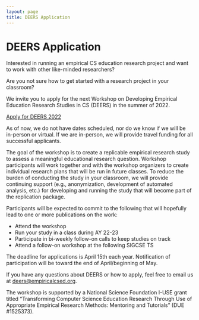 ```yaml
---
layout: page
title: DEERS Application
---
```


# DEERS Application 

Interested in running an empirical CS education research project and want to work with other like-minded researchers?

Are you not sure how to get started with a research project in your classroom?

We invite you to apply for the next Workshop on Developing Empirical Education Research Studies in CS (DEERS) in the summer of 2022.

<a class="btn btn-primary" href="https://ncsu.qualtrics.com/jfe/form/SV_9TeZHLzDgEux3gx?Q_JFE=qdg">Apply for DEERS 2022</a>

As of now, we do not have dates scheduled, nor do we know if we will be in-person or virtual.  If we are in-person, we will provide travel funding for all successful applicants.

The goal of the workshop is to create a replicable empirical research study to assess a meaningful educational research question.  Workshop participants will work together and with the workshop organizers to create individual research plans that will be run in future classes. To reduce the burden of conducting the study in your classroom, we will provide continuing support (e.g., anonymization, development of automated analysis, etc.) for developing and running the study that will become part of the replication package.

Participants will be expected to commit to the following that will hopefully lead to one or more publications on the work:
* Attend the workshop
* Run your study in a class during AY 22-23
* Participate in bi-weekly follow-on calls to keep studies on track
* Attend a follow-on workshop at the following SIGCSE TS

The deadline for applications is April 15th each year.  Notification of participation will be toward the end of April/beginning of May.
 
If you have any questions about DEERS or how to apply, feel free to email us at deers@empiricalcsed.org.

The workshop is supported by a National Science Foundation I-USE grant titled “Transforming Computer Science Education Research Through Use of Appropriate Empirical Research Methods: Mentoring and Tutorials” (DUE #1525373).